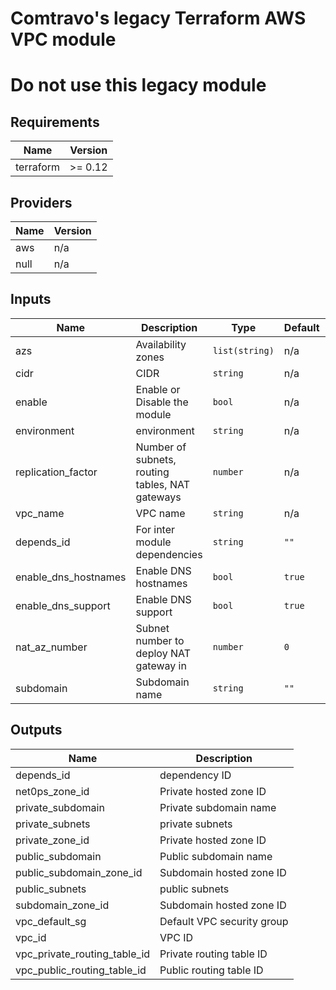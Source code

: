 # Comtravo's legacy Terraform AWS VPC module
# Do not use this legacy module

## Requirements

| Name | Version |
|------|---------|
| terraform | >= 0.12 |

## Providers

| Name | Version |
|------|---------|
| aws | n/a |
| null | n/a |

## Inputs

| Name | Description | Type | Default | Required |
|------|-------------|------|---------|:--------:|
| azs | Availability zones | `list(string)` | n/a | yes |
| cidr | CIDR | `string` | n/a | yes |
| enable | Enable or Disable the module | `bool` | n/a | yes |
| environment | environment | `string` | n/a | yes |
| replication\_factor | Number of subnets, routing tables, NAT gateways | `number` | n/a | yes |
| vpc\_name | VPC name | `string` | n/a | yes |
| depends\_id | For inter module dependencies | `string` | `""` | no |
| enable\_dns\_hostnames | Enable DNS hostnames | `bool` | `true` | no |
| enable\_dns\_support | Enable DNS support | `bool` | `true` | no |
| nat\_az\_number | Subnet number to deploy NAT gateway in | `number` | `0` | no |
| subdomain | Subdomain name | `string` | `""` | no |

## Outputs

| Name | Description |
|------|-------------|
| depends\_id | dependency ID |
| net0ps\_zone\_id | Private hosted zone ID |
| private\_subdomain | Private subdomain name |
| private\_subnets | private subnets |
| private\_zone\_id | Private hosted zone ID |
| public\_subdomain | Public subdomain name |
| public\_subdomain\_zone\_id | Subdomain hosted zone ID |
| public\_subnets | public subnets |
| subdomain\_zone\_id | Subdomain hosted zone ID |
| vpc\_default\_sg | Default VPC security group |
| vpc\_id | VPC ID |
| vpc\_private\_routing\_table\_id | Private routing table ID |
| vpc\_public\_routing\_table\_id | Public routing table ID |

